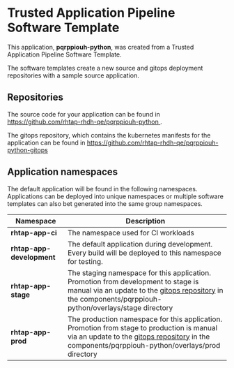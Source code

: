 # Trusted Application Pipeline Software Template

This application, **pqrppiouh-python**, was created from a Trusted Application Pipeline Software Template.

The software templates create a new source and gitops deployment repositories with a sample source application. 

## Repositories

The source code for your application can be found in [https://github.com/rhtap-rhdh-qe/pqrppiouh-python ](https://github.com/rhtap-rhdh-qe/pqrppiouh-python ).
 
The gitops repository, which contains the kubernetes manifests for the application can be found in 
[https://github.com/rhtap-rhdh-qe/pqrppiouh-python-gitops ](https://github.com/rhtap-rhdh-qe/pqrppiouh-python-gitops ) 

## Application namespaces 

The default application will be found in the following namespaces. Applications can be deployed into unique namespaces or multiple software templates can also bet generated into the same group namespaces.  

|  Namespace   |  Description   |  
| -------- | -------- |
| **rhtap-app-ci** | The namespace used for CI workloads |
| **rhtap-app-development** | The default application during development. Every build will be deployed to this namespace for testing. |
| **rhtap-app-stage** | The staging namespace for this application. Promotion from development to stage is manual via an update to the [gitops repository](https://github.com/rhtap-rhdh-qe/pqrppiouh-python-gitops ) in the components/pqrppiouh-python/overlays/stage directory |
| **rhtap-app-prod** | The production namespace for this application. Promotion from stage to production is manual via an update to the [gitops repository](https://github.com/rhtap-rhdh-qe/pqrppiouh-python-gitops ) in the components/pqrppiouh-python/overlays/prod directory |